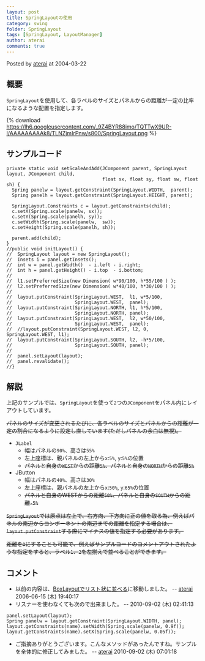 ```yaml
---
layout: post
title: SpringLayoutの使用
category: swing
folder: SpringLayout
tags: [SpringLayout, LayoutManager]
author: aterai
comments: true
---
```


Posted by [aterai](http://terai.xrea.jp/aterai.html) at 2004-03-22

## 概要
`SpringLayout`を使用して、各ラベルのサイズとパネルからの距離が一定の比率になるような配置を指定します。

{% download https://lh6.googleusercontent.com/_9Z4BYR88imo/TQTTwX9UR-I/AAAAAAAAAk8/TLNZjmIrPnw/s800/SpringLayout.png %}

## サンプルコード
<pre class="prettyprint"><code>private static void setScaleAndAdd(JComponent parent, SpringLayout layout, JComponent child,
                                   float sx, float sy, float sw, float sh) {
  Spring panelw = layout.getConstraint(SpringLayout.WIDTH,  parent);
  Spring panelh = layout.getConstraint(SpringLayout.HEIGHT, parent);

  SpringLayout.Constraints c = layout.getConstraints(child);
  c.setX(Spring.scale(panelw, sx));
  c.setY(Spring.scale(panelh, sy));
  c.setWidth(Spring.scale(panelw,  sw));
  c.setHeight(Spring.scale(panelh, sh));

  parent.add(child);
}
//public void initLayout() {
//  SpringLayout layout = new SpringLayout();
//  Insets i = panel.getInsets();
//  int w = panel.getWidth()  - i.left - i.right;
//  int h = panel.getHeight() - i.top  - i.bottom;
//
//  l1.setPreferredSize(new Dimension( w*90/100, h*55/100 ) );
//  l2.setPreferredSize(new Dimension( w*40/100, h*30/100 ) );
//
//  layout.putConstraint(SpringLayout.WEST,  l1, w*5/100,
//                       SpringLayout.WEST,  panel);
//  layout.putConstraint(SpringLayout.NORTH, l1, h*5/100,
//                       SpringLayout.NORTH, panel);
//  layout.putConstraint(SpringLayout.WEST,  l2, w*50/100,
//                       SpringLayout.WEST,  panel);
//  //layout.putConstraint(SpringLayout.WEST, l2, 0, SpringLayout.WEST, l1);
//  layout.putConstraint(SpringLayout.SOUTH, l2, -h*5/100,
//                       SpringLayout.SOUTH, panel);
//
//  panel.setLayout(layout);
//  panel.revalidate();
//}
</code></pre>

## 解説
上記のサンプルでは、`SpringLayout`を使って`2`つの`JComponent`をパネル内にレイアウトしています。

~~パネルのサイズが変更されるたびに、各ラベルのサイズとパネルからの距離が一定の割合になるように設定し直しています(ただしパネルの余白は無視)。~~

- `JLabel`
    - 幅はパネルの`90%`、高さは`55%`
    - 左上座標は、親パネルの左上から`x`:`5%`, `y`:`5%`の位置
    - ~~パネルと自身の`WEST`からの距離`5%`、パネルと自身の`NORTH`からの距離`5%`~~
- JButton
    - 幅はパネルの`40%`、高さは`30%`
    - 左上座標は、親パネルの左上から`x`:`50%`, `y`:`65%`の位置
    - ~~パネルと自身のWESTからの距離`50%`、パネルと自身の`SOUTH`からの距離`-5%`~~

<!-- dummy comment line for breaking list -->

~~`SpringLayout`では原点は左上で、右方向、下方向に正の値を取る為、例えばパネルの南辺からコンポーネントの南辺までの距離を指定する場合は、`layout.putConstraint`する際にマイナスの値を指定する必要があります。~~

~~距離を`0`にすることも可能で、例えばサンプルコードのコメントアウトされたような指定をすると、ラベル`1`、`2`を左揃えで並べることができます。~~

## コメント
- 以前の内容は、[BoxLayoutでリスト状に並べる](http://terai.xrea.jp/Swing/ComponentList.html)に移動しました。 -- [aterai](http://terai.xrea.jp/aterai.html) 2006-06-15 (木) 19:40:17
- リスナーを使わなくても次ので出来ました。 --  2010-09-02 (木) 02:41:13

<!-- dummy comment line for breaking list -->

<pre class="prettyprint"><code>panel.setLayout(layout);
Spring panelw = layout.getConstraint(SpringLayout.WIDTH, panel);
layout.getConstraints(name).setWidth(Spring.scale(panelw, 0.9f));
layout.getConstraints(name).setX(Spring.scale(panelw, 0.05f));
</code></pre>

- ご指摘ありがとうございます。こんなメソッドがあったんですね。サンプルを全体的に修正してみました。 -- [aterai](http://terai.xrea.jp/aterai.html) 2010-09-02 (木) 07:01:18

<!-- dummy comment line for breaking list -->

